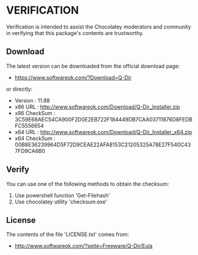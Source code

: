 # VERIFICATION
Verification is intended to assist the Chocolatey moderators and community in verifying that this package's contents are trustworthy.

## Download
The latest version can be downloaded from the official download page:
- https://www.softwareok.com/?Download=Q-Dir

or directly:
- Version      : 11.88
- x86 URL      : http://www.softwareok.com/Download/Q-Dir_Installer.zip
- x86 CheckSum : 3C59E68AEC54CA900F2D0E2EB722F184449DB7CAA03711876D8FEDBFC5556654
- x64 URL      : http://www.softwareok.com/Download/Q-Dir_Installer_x64.zip
- x64 CheckSum : 00B8E36239964D5F72D9CEAE22AFA8153C21205325A78E27F540C437FD9CA6B0

## Verify
You can use one of the following methods to obtain the checksum:
1. Use powershell function 'Get-Filehash'
2. Use chocolatey utility 'checksum.exe'


## License
The contents of the file 'LICENSE.txt' comes from:
- http://www.softwareok.com/?seite=Freeware/Q-Dir/Eula
